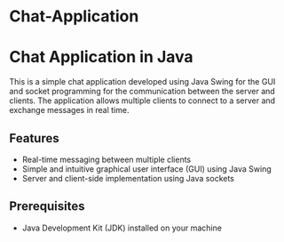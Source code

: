 # Chat-Application
# Chat Application in Java

This is a simple chat application developed using Java Swing for the GUI and socket programming for the communication between the server and clients. The application allows multiple clients to connect to a server and exchange messages in real time.


## Features

- Real-time messaging between multiple clients
- Simple and intuitive graphical user interface (GUI) using Java Swing
- Server and client-side implementation using Java sockets

## Prerequisites

- Java Development Kit (JDK) installed on your machine

